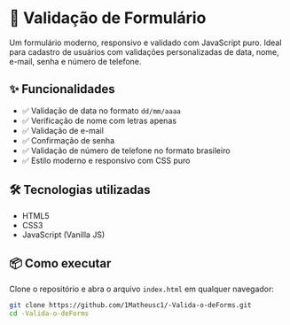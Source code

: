 # 🧾 Validação de Formulário

Um formulário moderno, responsivo e validado com JavaScript puro. Ideal para cadastro de usuários com validações personalizadas de data, nome, e-mail, senha e número de telefone.

## ✨ Funcionalidades

- ✅ Validação de data no formato `dd/mm/aaaa`
- ✅ Verificação de nome com letras apenas
- ✅ Validação de e-mail
- ✅ Confirmação de senha
- ✅ Validação de número de telefone no formato brasileiro
- ✅ Estilo moderno e responsivo com CSS puro

## 🛠️ Tecnologias utilizadas

- HTML5
- CSS3
- JavaScript (Vanilla JS)

## 📦 Como executar

Clone o repositório e abra o arquivo `index.html` em qualquer navegador:

```bash
git clone https://github.com/1Matheusc1/-Valida-o-deForms.git
cd -Valida-o-deForms
